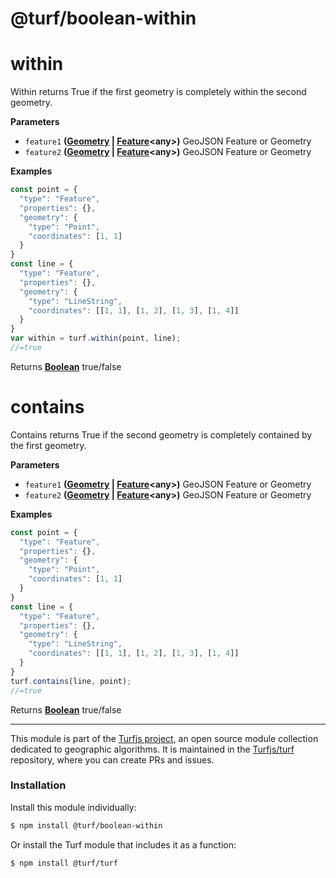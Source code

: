 # @turf/boolean-within

# within

Within returns True if the first geometry is completely within the second geometry.

**Parameters**

-   `feature1` **([Geometry](http://geojson.org/geojson-spec.html#geometry) \| [Feature](http://geojson.org/geojson-spec.html#feature-objects)&lt;any>)** GeoJSON Feature or Geometry
-   `feature2` **([Geometry](http://geojson.org/geojson-spec.html#geometry) \| [Feature](http://geojson.org/geojson-spec.html#feature-objects)&lt;any>)** GeoJSON Feature or Geometry

**Examples**

```javascript
const point = {
  "type": "Feature",
  "properties": {},
  "geometry": {
    "type": "Point",
    "coordinates": [1, 1]
  }
}
const line = {
  "type": "Feature",
  "properties": {},
  "geometry": {
    "type": "LineString",
    "coordinates": [[1, 1], [1, 2], [1, 3], [1, 4]]
  }
}
var within = turf.within(point, line);
//=true
```

Returns **[Boolean](https://developer.mozilla.org/en-US/docs/Web/JavaScript/Reference/Global_Objects/Boolean)** true/false

# contains

Contains returns True if the second geometry is completely contained by the first geometry.

**Parameters**

-   `feature1` **([Geometry](http://geojson.org/geojson-spec.html#geometry) \| [Feature](http://geojson.org/geojson-spec.html#feature-objects)&lt;any>)** GeoJSON Feature or Geometry
-   `feature2` **([Geometry](http://geojson.org/geojson-spec.html#geometry) \| [Feature](http://geojson.org/geojson-spec.html#feature-objects)&lt;any>)** GeoJSON Feature or Geometry

**Examples**

```javascript
const point = {
  "type": "Feature",
  "properties": {},
  "geometry": {
    "type": "Point",
    "coordinates": [1, 1]
  }
}
const line = {
  "type": "Feature",
  "properties": {},
  "geometry": {
    "type": "LineString",
    "coordinates": [[1, 1], [1, 2], [1, 3], [1, 4]]
  }
}
turf.contains(line, point);
//=true
```

Returns **[Boolean](https://developer.mozilla.org/en-US/docs/Web/JavaScript/Reference/Global_Objects/Boolean)** true/false

<!-- This file is automatically generated. Please don't edit it directly:
if you find an error, edit the source file (likely index.js), and re-run
./scripts/generate-readmes in the turf project. -->

---

This module is part of the [Turfjs project](http://turfjs.org/), an open source
module collection dedicated to geographic algorithms. It is maintained in the
[Turfjs/turf](https://github.com/Turfjs/turf) repository, where you can create
PRs and issues.

### Installation

Install this module individually:

```sh
$ npm install @turf/boolean-within
```

Or install the Turf module that includes it as a function:

```sh
$ npm install @turf/turf
```

